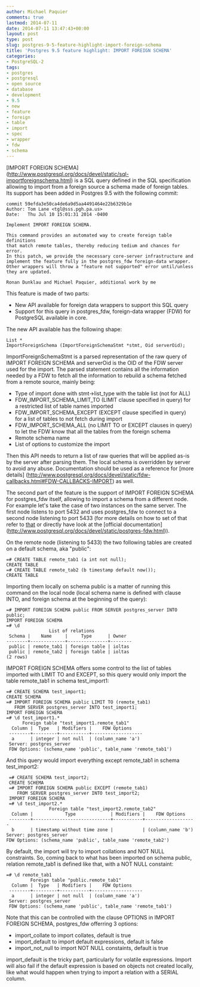 ```yaml
---
author: Michael Paquier
comments: true
lastmod: 2014-07-11
date: 2014-07-11 13:47:43+00:00
layout: post
type: post
slug: postgres-9-5-feature-highlight-import-foreign-schema
title: 'Postgres 9.5 feature highlight: IMPORT FOREIGN SCHEMA'
categories:
- PostgreSQL-2
tags:
- postgres
- postgresql
- open source
- database
- development
- 9.5
- new
- feature
- foreign
- table
- import
- spec
- wrapper
- fdw
- schema
---
```

[IMPORT FOREIGN SCHEMA]
(http://www.postgresql.org/docs/devel/static/sql-importforeignschema.html)
is a SQL query defined in the SQL specification allowing to import from
a foreign source a schema made of foreign tables. Its support has been
added in Postgres 9.5 with the following commit:

    commit 59efda3e50ca4de6a9d5aa4491464e22b6329b1e
    Author: Tom Lane <tgl@sss.pgh.pa.us>
    Date:   Thu Jul 10 15:01:31 2014 -0400

    Implement IMPORT FOREIGN SCHEMA.

    This command provides an automated way to create foreign table definitions
    that match remote tables, thereby reducing tedium and chances for error.
    In this patch, we provide the necessary core-server infrastructure and
    implement the feature fully in the postgres_fdw foreign-data wrapper.
    Other wrappers will throw a "feature not supported" error until/unless
    they are updated.

    Ronan Dunklau and Michael Paquier, additional work by me

This feature is made of two parts:

  * New API available for foreign data wrappers to support this SQL query
  * Support for this query in postgres\_fdw, foreign-data wrapper (FDW) for
PostgreSQL available in core.

The new API available has the following shape:

    List *
    ImportForeignSchema (ImportForeignSchemaStmt *stmt, Oid serverOid);

ImportForeignSchemaStmt is a parsed representation of the raw query of
IMPORT FOREIGN SCHEMA and serverOid is the OID of the FDW server used for
the import. The parsed statement contains all the information needed by
a FDW to fetch all the information to rebuild a schema fetched from a
remote source, mainly being:

  * Type of import done with stmt->list\_type with the table list (not for
ALL)
   * FDW\_IMPORT\_SCHEMA\_LIMIT\_TO (LIMIT clause specified in query) for
a restricted list of table names imported
   * FDW\_IMPORT\_SCHEMA\_EXCEPT (EXCEPT clause specified in query) for a
list of tables to not fetch during import
   * FDW\_IMPORT\_SCHEMA\_ALL (no LIMIT TO or EXCEPT clauses in query) to let
the FDW know that all the tables from the foreign schema
  * Remote schema name
  * List of options to customize the import

Then this API needs to return a list of raw queries that will be applied
as-is by the server after parsing them. The local schema is overridden by
server to avoid any abuse. Documentation should be used as a reference for
[more details]
(http://www.postgresql.org/docs/devel/static/fdw-callbacks.html#FDW-CALLBACKS-IMPORT)
as well.

The second part of the feature is the support of IMPORT FOREIGN SCHEMA for
postgres\_fdw itself, allowing to import a schema from a different node. For
example let's take the case of two instances on the same server. The first
node listens to port 5432 and uses postgres\_fdw to connect to a second node
listening to port 5433 (for more details on how to set of that refer to
[that](/postgresql-2/postgres-9-3-feature-highlight-postgres_fdw/) or
directly have look at the [official documentation]
(http://www.postgresql.org/docs/devel/static/postgres-fdw.html)).

On the remote node (listening to 5433) the two following tables are created
on a default schema, aka "public":

    =# CREATE TABLE remote_tab1 (a int not null);
    CREATE TABLE
    =# CREATE TABLE remote_tab2 (b timestamp default now());
    CREATE TABLE

Importing them locally on schema public is a matter of running this command
on the local node (local schema name is defined with clause INTO, and foreign
schema at the beginning of the query):

    =# IMPORT FOREIGN SCHEMA public FROM SERVER postgres_server INTO public;
    IMPORT FOREIGN SCHEMA
    =# \d
                    List of relations
     Schema |    Name     |     Type      | Owner  
    --------+-------------+---------------+--------
     public | remote_tab1 | foreign table | ioltas
     public | remote_tab2 | foreign table | ioltas
    (2 rows)

IMPORT FOREIGN SCHEMA offers some control to the list of tables imported with
LIMIT TO and EXCEPT, so this query would only import the table remote\_tab1
in schema test\_import1:

    =# CREATE SCHEMA test_import1;
    CREATE SCHEMA
    =# IMPORT FOREIGN SCHEMA public LIMIT TO (remote_tab1)
       FROM SERVER postgres_server INTO test_import1;
    IMPORT FOREIGN SCHEMA
    =# \d test_import1.*
          Foreign table "test_import1.remote_tab1"
      Column |  Type   | Modifiers |    FDW Options    
     --------+---------+-----------+-------------------
      a      | integer | not null  | (column_name 'a')
     Server: postgres_server
     FDW Options: (schema_name 'public', table_name 'remote_tab1')

And this query would import everything except remote\_tab1 in schema
test\_import2:

     =# CREATE SCHEMA test_import2;
     CREATE SCHEMA
     =# IMPORT FOREIGN SCHEMA public EXCEPT (remote_tab1)
        FROM SERVER postgres_server INTO test_import2;
     IMPORT FOREIGN SCHEMA
     =# \d test_import2.*
                    Foreign table "test_import2.remote_tab2"
      Column |            Type             | Modifiers |    FDW Options    
     --------+-----------------------------+-----------+-------------------
      b      | timestamp without time zone |           | (column_name 'b')
    Server: postgres_server
    FDW Options: (schema_name 'public', table_name 'remote_tab2')

By default, the import will try to import collations and NOT NULL constraints.
So, coming back to what has been imported on schema public, relation remote\_tab1
is defined like that, with a NOT NULL constaint:

    =# \d remote_tab1
             Foreign table "public.remote_tab1"
      Column |  Type   | Modifiers |    FDW Options    
     --------+---------+-----------+-------------------
      a      | integer | not null  | (column_name 'a')
     Server: postgres_server
     FDW Options: (schema_name 'public', table_name 'remote_tab1')

Note that this can be controlled with the clause OPTIONS in IMPORT FOREIGN
SCHEMA, postgres_fdw offerring 3 options:

  * import_collate to import collates, default is true
  * import_default to import default expressions, default is false
  * import_not_null to import NOT NULL constaints, default is true

import_default is the tricky part, particularly for volatile expressions.
Import will also fail if the default expression is based on objects not
created locally, like what would happen when trying to import a relation
with a SERIAL column.
